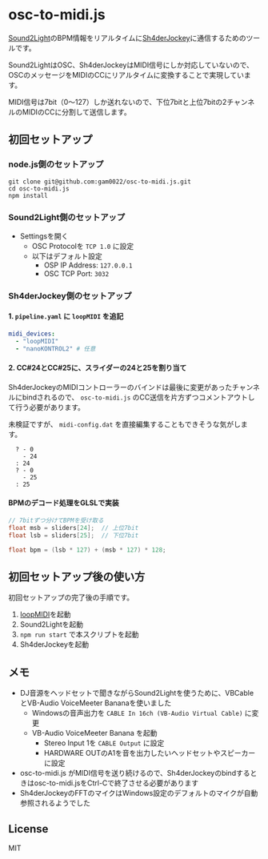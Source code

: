 # osc-to-midi.js

[Sound2Light](https://github.com/ETCLabs/Sound2Light)のBPM情報をリアルタイムに[Sh4derJockey](https://github.com/slerpyyy/sh4der-jockey)に通信するためのツールです。

Sound2LightはOSC、Sh4derJockeyはMIDI信号にしか対応していないので、OSCのメッセージをMIDIのCCにリアルタイムに変換することで実現しています。

MIDI信号は7bit（0～127）しか送れないので、下位7bitと上位7bitの2チャンネルのMIDIのCCに分割して送信します。

## 初回セットアップ

### node.js側のセットアップ

```
git clone git@github.com:gam0022/osc-to-midi.js.git
cd osc-to-midi.js
npm install
```

### Sound2Light側のセットアップ

- Settingsを開く
    - OSC Protocolを `TCP 1.0` に設定
    - 以下はデフォルト設定
        - OSP IP Address: `127.0.0.1`
        - OSC TCP Port: `3032`

### Sh4derJockey側のセットアップ

#### 1. `pipeline.yaml` に `loopMIDI` を追記

```yaml
midi_devices:
  - "loopMIDI"
  - "nanoKONTROL2" # 任意
```

#### 2. CC#24とCC#25に、スライダーの24と25を割り当て

Sh4derJockeyのMIDIコントローラーのバインドは最後に変更があったチャンネルにbindされるので、 `osc-to-midi.js` のCC送信を片方ずつコメントアウトして行う必要があります。

未検証ですが、 `midi-config.dat` を直接編集することもできそうな気がします。

```
  ? - 0
    - 24
  : 24
  ? - 0
    - 25
  : 25
```

#### BPMのデコード処理をGLSLで実装

```glsl
// 7bitずつ分けてBPMを受け取る
float msb = sliders[24];  // 上位7bit
float lsb = sliders[25];  // 下位7bit

float bpm = (lsb * 127) + (msb * 127) * 128;
```

## 初回セットアップ後の使い方

初回セットアップの完了後の手順です。

1. [loopMIDI](https://www.tobias-erichsen.de/software/loopmidi.html)を起動
2. Sound2Lightを起動
3. `npm run start` で本スクリプトを起動
4. Sh4derJockeyを起動

## メモ

- DJ音源をヘッドセットで聞きながらSound2Lightを使うために、VBCableとVB-Audio VoiceMeeter Bananaを使いました
    - Windowsの音声出力を `CABLE In 16ch (VB-Audio Virtual Cable)` に変更
    - VB-Audio VoiceMeeter Banana を起動
        - Stereo Input 1を `CABLE Output` に設定
        - HARDWARE OUTのA1を音を出力したいヘッドセットやスピーカーに設定
- osc-to-midi.js がMIDI信号を送り続けるので、Sh4derJockeyのbindするときはosc-to-midi.jsをCtrl-Cで終了させる必要があります
- Sh4derJockeyのFFTのマイクはWindows設定のデフォルトのマイクが自動参照されるようでした

## License

MIT
